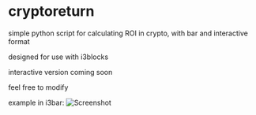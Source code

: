 # cryptoreturn
simple python script for calculating ROI in crypto, with bar and interactive format

designed for use with i3blocks

interactive version coming soon

feel free to modify

example in i3bar:
![Screenshot](cryptoreturn/barExample.png)
